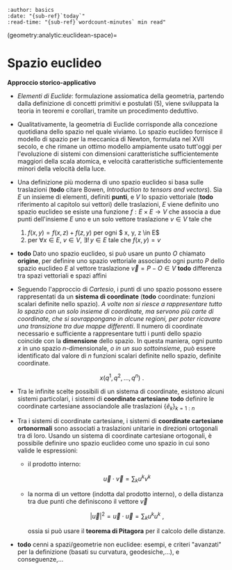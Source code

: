 ```{article-info}
:author: basics
:date: "{sub-ref}`today`"
:read-time: "{sub-ref}`wordcount-minutes` min read"
```

(geometry:analytic:euclidean-space)=
# Spazio euclideo

**Approccio storico-applicativo**
- *Elementi di Euclide*: formulazione assiomatica della geometria, partendo dalla definizione di concetti primitivi e postulati (5), viene sviluppata la teoria in teoremi e corollari, tramite un procedimento deduttivo.
- Qualitativamente, la geometria di Euclide corrisponde alla concezione quotidiana dello spazio nel quale viviamo. Lo spazio euclideo fornisce il modello di spazio per la meccanica di Newton, formulata nel XVII secolo, e che rimane un ottimo modello ampiamente usato tutt'oggi per l'evoluzione di sistemi con dimensioni caratteristiche sufficientemente maggiori della scala atomica, e velocità caratteristiche sufficientemente minori della velocità della luce.
- Una definizione più moderna di uno spazio euclideo si basa sulle traslazioni (**todo** citare Bowen, *Introduction to tensors and vectors*). Sia $E$ un insieme di elementi, definiti **punti**, e $V$ lo spazio vettoriale (**todo** riferimento al capitolo sui vettori) delle traslazioni, $E$ viene definito uno spazio euclideo se esiste una funzione $f: E \times E \rightarrow V$ che associa a due punti dell'insieme $E$ uno e un solo vettore traslazione $v \in V$ tale che
  1. $f(x,y) = f(x,z) + f(z,y)$ per ogni $ x, y, z \in E$
  2. per $\forall x \in E$, $v \in V$, $\exists ! \, y \in E$ tale che $f(x,y) = v$
- **todo** Dato uno spazio euclideo, si può usare un punto $O$  chiamato **origine**, per definire uno spazio vettoriale associando ogni punto $P$ dello spazio euclideo $E$ al vettore traslazione $\vec{v} = P - O \in V$ **todo** differenza tra spazi vettoriali e spazi affini
- Seguendo l'approccio di *Cartesio*, i punti di uno spazio possono essere rappresentati da un **sistema di coordinate** (**todo** coordinate: funzioni scalari definite nello spazio). *A volte non si riesce a rappresentare tutto lo spazio con un solo insieme di coordinate, ma servono più carte di coordinate, che si sovrappongano in alcune regioni, per poter ricavare una transizione tra due mappe differenti*. Il numero di coordinate necessario e sufficiente a rappresentare tutti i punti dello spazio coincide con la **dimensione** dello spazio. In questa maniera, ogni punto $x$ in uno spazio $n$-dimensionale, *o in un suo sottoinsieme*, può essere identificato dal valore di $n$ funzioni scalari definite nello spazio, definite coordinate.

  $$x(q^1, q^2, \dots, q^n) \ .$$

- Tra le infinite scelte possibili di un sistema di coordinate, esistono alcuni sistemi particolari, i sistemi di **coordinate cartesiane** **todo** definire le coordinate cartesiane associandole alle traslazioni $\{ \hat{e}_k \}_{k=1:n}$
- Tra i sistemi di coordinate cartesiane, i sistemi di **coordinate cartesiane ortonormali** sono associati a traslazioni unitarie in direzioni ortogonali tra di loro. Usando un sistema di coordinate cartesiane ortogonali, è possibile definire uno spazio euclideo come uno spazio in cui sono valide le espressioni:
  - il prodotto interno:

     $$\vec{u} \cdot \vec{v} = \sum_k u^k v^k$$
  
  - la norma di un vettore (indotta dal prodotto interno), o della distanza tra due punti che definiscono il vettore $\vec{v}$

     $$|\vec{u}|^2 = \vec{u} \cdot \vec{u} = \sum_k u^k u^k \ ,$$

     ossia si può usare il **teorema di Pitagora** per il calcolo delle distanze.

- **todo** cenni a spazi/geometrie non euclidee: esempi, e criteri "avanzati" per la definizione (basati su curvatura, geodesiche,...), e conseguenze,...
